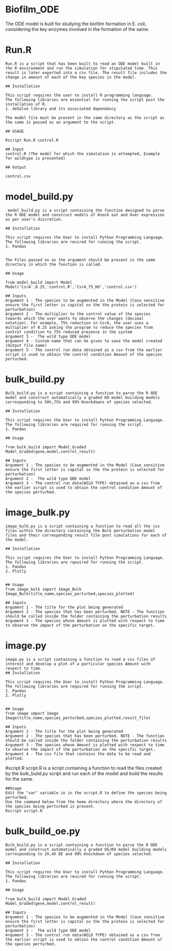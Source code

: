 # Biofilm_ODE
The ODE model is built for studying the biofilm formation in E. coli, considering the key enzymes involved in the formation of the same.

# Run.R

	Run.R is a script that has been built to read an ODE model built in the R environment and run the simulation for stipulated time. This result is later exported into a csv file. The result file includes the change in amount of each of the key species in the model.

	## Installation

	This script requires the user to install R programming language.
	The following libraries are essential for running the script post the installation of R.
	1. deSolve library and its associated dependancy

	The model file must be present in the same directory as the script as the same is passed as an argument to the script.

	## USAGE

	Rscript Run.R control.R

	## Input
	control.R (The model for which the simulation is attempted, Example for wildtype is presented)

	## Output

	control.csv


# model_build.py
	 model_build.py is a script containing the function designed to parse the R ODE model and construct models of Knock out and Over expression as per user's discretion.

	## Installation

	This script requires the User to install Python Programming Language.
	The following libraries are reuired for running the script.
	1. Pandas

	
	The Files passed on as the argument should be present in the same directory in which the function is called.

	## Usage

	from model_build import Model
	Model('CsrA',0.25,'control.R','CsrA_75_KO','control.csv')

	## Inputs
	Argument 1 - The species to be augmented in the Model (Case sensitive ensure the first letter is capital so the the protein is selected for perturbation)
	Argument 2 - The multiplier to the control value of the species towards which the user wants to observe the changes (decimal notation). For example, 75% reduction in CsrA, the user uses a multiplier of 0.25 asking the program to reduce the species from control condition to 75% reduced presence in the system
	Argument 3 -  The wild type ODE model
	Argument 4 - Custom name that can be given to save the model created (Output file name)
	Argument 5 - The control run data obtained as a csv from the earlier script is used to obtain the control condition Amount of the species perturbed.

# bulk_build.py
	Bulk_build.py is a script containing a function to parse the R ODE model and construct automatically a graded KO model building models corresponding to 50%,75% and 99% Knockdowns of species selected.

	## Installation

	This script requires the User to install Python Programming Language.
	The following libraries are required for running the script.
	1. Pandas

	## Usage

	from bulk_build import Model_Graded
	Model_Graded(gene,model,control_result)

	## Inputs
	Argument 1 - The species to be augmented in the Model (Case sensitive ensure the first letter is capital so the the protein is selected for perturbation)
	Argument 2 -  The wild type ODE model
	Argument 3 - The control run data(WILD TYPE) obtained as a csv from the earlier script is used to obtain the control condition Amount of the species perturbed.

# image_bulk.py
	image_bulk.py is a script containing a function to read all the csv files within the directory containing the Bulk perturbation model files and their corresponding result file post simulations for each of the model.
	
	## Installation

	This script requires the User to install Python Programming Language.
	The following libraries are rqeuired for running the script.
	1. Pandas
	2. Plotly


	## Usage
	from image_bulk import Image_Bulk
	Image_Bulk(title_name,species_perturbed,species_plotted)

	## Inputs
	Argument 1 - The title for the plot being generated
	Argument 2 - The species that has been perturbed. NOTE - The function should be called inside the folder containing the perturbation results
	Argument 3 - The species whose Amount is plotted with respect to time to observe the impact of the perturbation on the specific target.

# image.py
	image.py is a script containing a function to read a csv files of interest and develop a plot of a particular species Amount with respect to time.	
	## Installation

	This script requires the User to install Python Programming Language.
	The following libraries are required for running the script.
	1. Pandas
	2. Plotly


	## Usage
	from image import Image
	Image(title_name,species_perturbed,species_plotted,result_file)

	## Inputs
	Argument 1 - The title for the plot being generated
	Argument 2 - The species that has been perturbed. NOTE - The function should be called inside the folder containing the perturbation results
	Argument 3 - The species whose Amount is plotted with respect to time to observe the impact of the perturbation on the specific target.
	Argument 4 - The csv file that contains the data to be read and plotted.

#script.R 
	script.R is a script containing a function to read the files created by the bulk_build.py script and run each of the model and build the results for the same.

	##Usage 
	Edit the "var" variable in in the script.R to define the species being perturbed.
	Use the command below from the home directory where the directory of the species being perturbed is present.
	Rscript script.R 

# bulk_build_oe.py
	Bulk_build.py is a script containing a function to parse the R ODE model and construct automatically a graded OE/KO model building models corresponding to 2X,4X OE and 99% Knockdown of species selected.

	## Installation

	This script requires the User to install Python Programming Language.
	The following libraries are reuired for running the script.
	1. Pandas

	## Usage

	from bulk_build import Model_Graded
	Model_Graded(gene,model,control_result)

	## Inputs
	Argument 1 - The species to be augmented in the Model (Case sensitive ensure the first letter is capital so the the protein is selected for perturbation)
	Argument 2 -  The wild type ODE model
	Argument 3 - The control run data(WILD TYPE) obtained as a csv from the earlier script is used to obtain the control condition Amount of the species perturbed.




